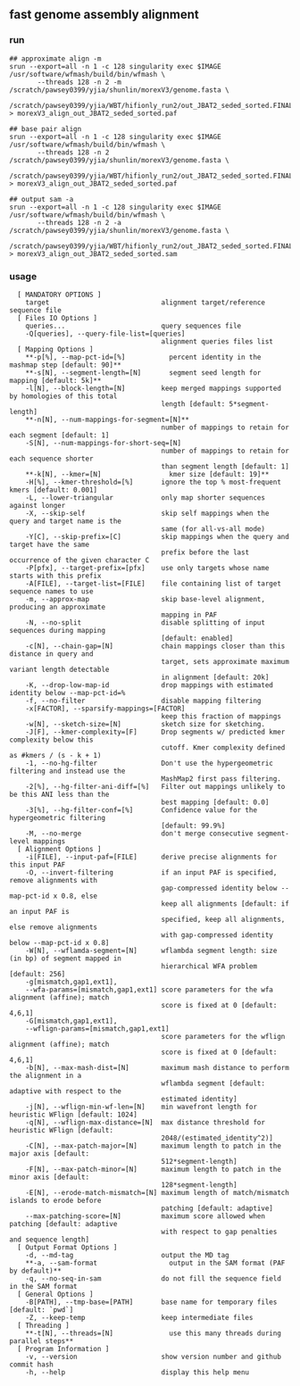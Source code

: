 ## fast genome assembly alignment
### run
```
## approximate align -m
srun --export=all -n 1 -c 128 singularity exec $IMAGE /usr/software/wfmash/build/bin/wfmash \
       --threads 128 -n 2 -m /scratch/pawsey0399/yjia/shunlin/morexV3/genome.fasta \
       /scratch/pawsey0399/yjia/WBT/hifionly_run2/out_JBAT2_seded_sorted.FINAL.fa  > morexV3_align_out_JBAT2_seded_sorted.paf

## base pair align
srun --export=all -n 1 -c 128 singularity exec $IMAGE /usr/software/wfmash/build/bin/wfmash \
       --threads 128 -n 2 /scratch/pawsey0399/yjia/shunlin/morexV3/genome.fasta \
       /scratch/pawsey0399/yjia/WBT/hifionly_run2/out_JBAT2_seded_sorted.FINAL.fa  > morexV3_align_out_JBAT2_seded_sorted.paf

## output sam -a
srun --export=all -n 1 -c 128 singularity exec $IMAGE /usr/software/wfmash/build/bin/wfmash \
       --threads 128 -n 2 -a /scratch/pawsey0399/yjia/shunlin/morexV3/genome.fasta \
       /scratch/pawsey0399/yjia/WBT/hifionly_run2/out_JBAT2_seded_sorted.FINAL.fa  > morexV3_align_out_JBAT2_seded_sorted.sam
```
### usage
      [ MANDATORY OPTIONS ]
        target                            alignment target/reference sequence file
      [ Files IO Options ]
        queries...                        query sequences file
        -Q[queries], --query-file-list=[queries]
                                          alignment queries files list
      [ Mapping Options ]
        **-p[%], --map-pct-id=[%]           percent identity in the mashmap step [default: 90]**
        **-s[N], --segment-length=[N]       segment seed length for mapping [default: 5k]**
        -l[N], --block-length=[N]         keep merged mappings supported by homologies of this total
                                          length [default: 5*segment-length]
        **-n[N], --num-mappings-for-segment=[N]**
                                          number of mappings to retain for each segment [default: 1]
        -S[N], --num-mappings-for-short-seq=[N]
                                          number of mappings to retain for each sequence shorter
                                          than segment length [default: 1]
        **-k[N], --kmer=[N]                 kmer size [default: 19]**
        -H[%], --kmer-threshold=[%]       ignore the top % most-frequent kmers [default: 0.001]
        -L, --lower-triangular            only map shorter sequences against longer
        -X, --skip-self                   skip self mappings when the query and target name is the
                                          same (for all-vs-all mode)
        -Y[C], --skip-prefix=[C]          skip mappings when the query and target have the same
                                          prefix before the last occurrence of the given character C
        -P[pfx], --target-prefix=[pfx]    use only targets whose name starts with this prefix
        -A[FILE], --target-list=[FILE]    file containing list of target sequence names to use
        -m, --approx-map                  skip base-level alignment, producing an approximate
                                          mapping in PAF
        -N, --no-split                    disable splitting of input sequences during mapping
                                          [default: enabled]
        -c[N], --chain-gap=[N]            chain mappings closer than this distance in query and
                                          target, sets approximate maximum variant length detectable
                                          in alignment [default: 20k]
        -K, --drop-low-map-id             drop mappings with estimated identity below --map-pct-id=%
        -f, --no-filter                   disable mapping filtering
        -x[FACTOR], --sparsify-mappings=[FACTOR]
                                          keep this fraction of mappings
        -w[N], --sketch-size=[N]          sketch size for sketching.
        -J[F], --kmer-complexity=[F]      Drop segments w/ predicted kmer complexity below this
                                          cutoff. Kmer complexity defined as #kmers / (s - k + 1)
        -1, --no-hg-filter                Don't use the hypergeometric filtering and instead use the
                                          MashMap2 first pass filtering.
        -2[%], --hg-filter-ani-diff=[%]   Filter out mappings unlikely to be this ANI less than the
                                          best mapping [default: 0.0]
        -3[%], --hg-filter-conf=[%]       Confidence value for the hypergeometric filtering
                                          [default: 99.9%]
        -M, --no-merge                    don't merge consecutive segment-level mappings
      [ Alignment Options ]
        -i[FILE], --input-paf=[FILE]      derive precise alignments for this input PAF
        -O, --invert-filtering            if an input PAF is specified, remove alignments with
                                          gap-compressed identity below --map-pct-id x 0.8, else
                                          keep all alignments [default: if an input PAF is
                                          specified, keep all alignments, else remove alignments
                                          with gap-compressed identity below --map-pct-id x 0.8]
        -W[N], --wflamda-segment=[N]      wflambda segment length: size (in bp) of segment mapped in
                                          hierarchical WFA problem [default: 256]
        -g[mismatch,gap1,ext1],
        --wfa-params=[mismatch,gap1,ext1] score parameters for the wfa alignment (affine); match
                                          score is fixed at 0 [default: 4,6,1]
        -G[mismatch,gap1,ext1],
        --wflign-params=[mismatch,gap1,ext1]
                                          score parameters for the wflign alignment (affine); match
                                          score is fixed at 0 [default: 4,6,1]
        -b[N], --max-mash-dist=[N]        maximum mash distance to perform the alignment in a
                                          wflambda segment [default: adaptive with respect to the
                                          estimated identity]
        -j[N], --wflign-min-wf-len=[N]    min wavefront length for heuristic WFlign [default: 1024]
        -q[N], --wflign-max-distance=[N]  max distance threshold for heuristic WFlign [default:
                                          2048/(estimated_identity^2)]
        -C[N], --max-patch-major=[N]      maximum length to patch in the major axis [default:
                                          512*segment-length]
        -F[N], --max-patch-minor=[N]      maximum length to patch in the minor axis [default:
                                          128*segment-length]
        -E[N], --erode-match-mismatch=[N] maximum length of match/mismatch islands to erode before
                                          patching [default: adaptive]
        --max-patching-score=[N]          maximum score allowed when patching [default: adaptive
                                          with respect to gap penalties and sequence length]
      [ Output Format Options ]
        -d, --md-tag                      output the MD tag
        **-a, --sam-format                  output in the SAM format (PAF by default)**
        -q, --no-seq-in-sam               do not fill the sequence field in the SAM format
      [ General Options ]
        -B[PATH], --tmp-base=[PATH]       base name for temporary files [default: `pwd`]
        -Z, --keep-temp                   keep intermediate files
      [ Threading ]
        **-t[N], --threads=[N]              use this many threads during parallel steps**
      [ Program Information ]
        -v, --version                     show version number and github commit hash
        -h, --help                        display this help menu
